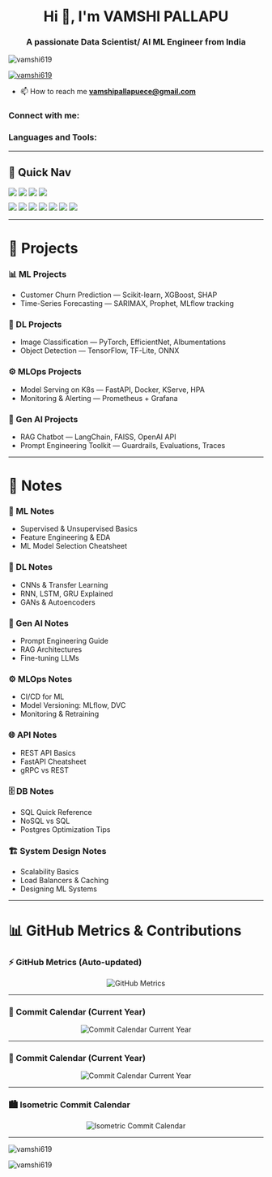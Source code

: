 <h1 align="center">Hi 👋, I'm VAMSHI PALLAPU</h1>
<h3 align="center">A passionate Data Scientist/ AI ML Engineer from India</h3>

<p align="left"> 
  <img src="https://komarev.com/ghpvc/?username=vamshi619&label=Profile%20views&color=0e75b6&style=flat" alt="vamshi619" /> 
</p>

<p align="left"> 
  <a href="https://github.com/ryo-ma/github-profile-trophy">
    <img src="https://github-profile-trophy.vercel.app/?username=vamshi619" alt="vamshi619" />
  </a> 
</p>

- 📫 How to reach me **vamshipallapuece@gmail.com**

<h3 align="left">Connect with me:</h3>
<p align="left"> 
<!-- Add your LinkedIn, Twitter, or Portfolio links here -->
</p>

<h3 align="left">Languages and Tools:</h3>
<p align="left"> 
  <!-- (Your existing icons for AWS, Azure, Python, ML, DL, etc.) -->
</p>

---

## 🔗 Quick Nav
<div align="left">
  <a href="#ml-projects"><img src="https://img.shields.io/badge/📊%20ML%20Projects-%20-E74C3C?style=for-the-badge&labelColor=0A0A0A" /></a>
  <a href="#dl-projects"><img src="https://img.shields.io/badge/🧠%20DL%20Projects-%20-8A2BE2?style=for-the-badge&labelColor=0A0A0A" /></a>
  <a href="#mlops-projects"><img src="https://img.shields.io/badge/⚙️%20MLOps-%20-2ECC71?style=for-the-badge&labelColor=0A0A0A" /></a>
  <a href="#genai-projects"><img src="https://img.shields.io/badge/🤖%20Gen%20AI-%20-F39C12?style=for-the-badge&labelColor=0A0A0A" /></a>
</div>

<div align="left" style="margin-top:10px;">
  <a href="#ml-notes"><img src="https://img.shields.io/badge/📓%20ML%20Notes-%20-FF5733?style=for-the-badge&labelColor=0A0A0A" /></a>
  <a href="#dl-notes"><img src="https://img.shields.io/badge/📘%20DL%20Notes-%20-9370DB?style=for-the-badge&labelColor=0A0A0A" /></a>
  <a href="#genai-notes"><img src="https://img.shields.io/badge/🤖%20Gen%20AI%20Notes-%20-F1C40F?style=for-the-badge&labelColor=0A0A0A" /></a>
  <a href="#mlops-notes"><img src="https://img.shields.io/badge/⚙️%20MLOps%20Notes-%20-27AE60?style=for-the-badge&labelColor=0A0A0A" /></a>
  <a href="#api-notes"><img src="https://img.shields.io/badge/🌐%20API%20Notes-%20-00BFFF?style=for-the-badge&labelColor=0A0A0A" /></a>
  <a href="#db-notes"><img src="https://img.shields.io/badge/🗄️%20DB%20Notes-%20-8B4513?style=for-the-badge&labelColor=0A0A0A" /></a>
  <a href="#systemdesign-notes"><img src="https://img.shields.io/badge/🏗️%20System%20Design%20Notes-%20-34495E?style=for-the-badge&labelColor=0A0A0A" /></a>
</div>

---

# 🚀 Projects

### 📊 ML Projects
- Customer Churn Prediction — Scikit-learn, XGBoost, SHAP  
- Time-Series Forecasting — SARIMAX, Prophet, MLflow tracking  

### 🧠 DL Projects
- Image Classification — PyTorch, EfficientNet, Albumentations  
- Object Detection — TensorFlow, TF-Lite, ONNX  

### ⚙️ MLOps Projects
- Model Serving on K8s — FastAPI, Docker, KServe, HPA  
- Monitoring & Alerting — Prometheus + Grafana  

### 🤖 Gen AI Projects
- RAG Chatbot — LangChain, FAISS, OpenAI API  
- Prompt Engineering Toolkit — Guardrails, Evaluations, Traces  

---

# 📝 Notes

### 📓 ML Notes
- Supervised & Unsupervised Basics  
- Feature Engineering & EDA  
- ML Model Selection Cheatsheet  

### 📘 DL Notes
- CNNs & Transfer Learning  
- RNN, LSTM, GRU Explained  
- GANs & Autoencoders  

### 🤖 Gen AI Notes
- Prompt Engineering Guide  
- RAG Architectures  
- Fine-tuning LLMs  

### ⚙️ MLOps Notes
- CI/CD for ML  
- Model Versioning: MLflow, DVC  
- Monitoring & Retraining  

### 🌐 API Notes
- REST API Basics  
- FastAPI Cheatsheet  
- gRPC vs REST  

### 🗄️ DB Notes
- SQL Quick Reference  
- NoSQL vs SQL  
- Postgres Optimization Tips  

### 🏗️ System Design Notes
- Scalability Basics  
- Load Balancers & Caching  
- Designing ML Systems  

---

# 📊 GitHub Metrics & Contributions

### ⚡ GitHub Metrics (Auto-updated)
<p align="center">
    <img src="https://raw.githubusercontent.com/vamshi619/vamshi619/main/github-metrics.svg" alt="GitHub Metrics">
</p>

---

### 📅 Commit Calendar (Current Year)
<p align="center">
   <img src="https://raw.githubusercontent.com/vamshi619/vamshi619/main/metrics.calendar.currentyear.svg" alt="Commit Calendar Current Year">
</p>

---

### 📅 Commit Calendar (Current Year)
<p align="center">
  <img src="https://raw.githubusercontent.com/vamshi619/vamshi619/main/metrics.isocalendar.currentyear.svg"
       alt="Commit Calendar Current Year">
</p>

---

### 🏙️ Isometric Commit Calendar
<p align="center">
   <img src="https://raw.githubusercontent.com/vamshi619/vamshi619/main/metrics.isocalendar.isometric.svg" alt="Isometric Commit Calendar">
</p>

---

<p><img align="center" src="https://github-readme-stats.vercel.app/api/top-langs?username=vamshi619&show_icons=true&locale=en&layout=compact" alt="vamshi619" /></p>

<p><img align="center" src="https://github-readme-streak-stats.herokuapp.com/?user=vamshi619&" alt="vamshi619" /></p>
